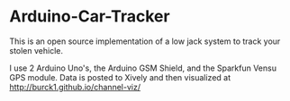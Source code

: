 Arduino-Car-Tracker
===================

This is an open source implementation of a low jack system to track your stolen vehicle.

I use 2 Arduino Uno's, the Arduino GSM Shield, and the Sparkfun Vensu GPS module.
Data is posted to Xively and then visualized at http://burck1.github.io/channel-viz/